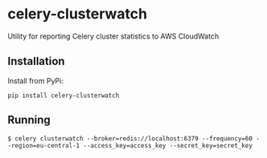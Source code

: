 # celery-clusterwatch

Utility for reporting Celery cluster statistics to AWS CloudWatch

## Installation

Install from PyPi:

    pip install celery-clusterwatch

## Running

    $ celery clusterwatch --broker=redis://localhost:6379 --frequency=60 --region=eu-central-1 --access_key=access_key --secret_key=secret_key